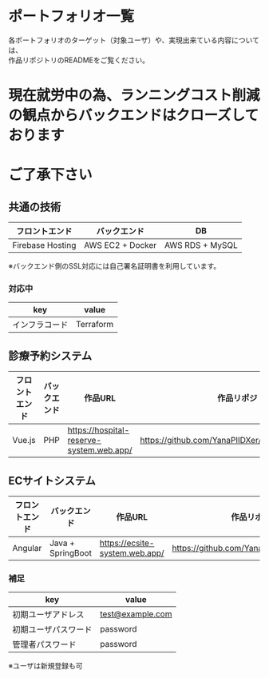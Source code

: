 # ポートフォリオ一覧
各ポートフォリオのターゲット（対象ユーザ）や、実現出来ている内容については、  
作品リポジトリのREADMEをご覧ください。  

# 現在就労中の為、ランニングコスト削減の観点からバックエンドはクローズしております
# ご了承下さい

## 共通の技術

|フロントエンド|バックエンド|DB|
|---|---|---|
|Firebase Hosting|AWS EC2 + Docker|AWS RDS + MySQL|

※バックエンド側のSSL対応には自己署名証明書を利用しています。  

### 対応中

|key|value|
|---|---|
|インフラコード|Terraform|

## 診療予約システム

|フロントエンド|バックエンド|作品URL|作品リポジトリ|
|---|---|---|---|
|Vue.js|PHP|https://hospital-reserve-system.web.app/|https://github.com/YanaPIIDXer/HospitalReserveSystem|

## ECサイトシステム

|フロントエンド|バックエンド|作品URL|作品リポジトリ|
|---|---|---|---|
|Angular|Java + SpringBoot|https://ecsite-system.web.app/|https://github.com/YanaPIIDXer/ECSiteSystem|

### 補足

|key|value|
|---|---|
|初期ユーザアドレス|test@example.com|
|初期ユーザパスワード|password|
|管理者パスワード|password|

※ユーザは新規登録も可
